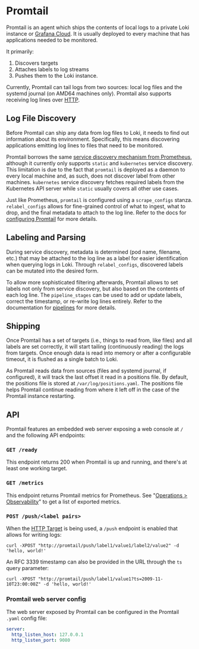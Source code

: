 # Promtail

Promtail is an agent which ships the contents of local logs to a private Loki
instance or [Grafana Cloud](https://grafana.com/oss/loki). It is usually
deployed to every machine that has applications needed to be monitored.

It primarily:

1. Discovers targets
2. Attaches labels to log streams
3. Pushes them to the Loki instance.

Currently, Promtail can tail logs from two sources: local log files and the
systemd journal (on AMD64 machines only). Promtail also supports receiving
log lines over [HTTP](./scraping.md#http-target).

## Log File Discovery

Before Promtail can ship any data from log files to Loki, it needs to find out
information about its environment. Specifically, this means discovering
applications emitting log lines to files that need to be monitored.

Promtail borrows the same
[service discovery mechanism from Prometheus](https://prometheus.io/docs/prometheus/latest/configuration/configuration/#scrape_config),
although it currently only supports `static` and `kubernetes` service
discovery. This limitation is due to the fact that `promtail` is deployed as a
daemon to every local machine and, as such, does not discover label from other
machines. `kubernetes` service discovery fetches required labels from the
Kubernetes API server while `static` usually covers all other use cases.

Just like Prometheus, `promtail` is configured using a `scrape_configs` stanza.
`relabel_configs` allows for fine-grained control of what to ingest, what to
drop, and the final metadata to attach to the log line. Refer to the docs for
[configuring Promtail](configuration.md) for more details.

## Labeling and Parsing

During service discovery, metadata is determined (pod name, filename, etc.) that
may be attached to the log line as a label for easier identification when
querying logs in Loki. Through `relabel_configs`, discovered labels can be
mutated into the desired form.

To allow more sophisticated filtering afterwards, Promtail allows to set labels
not only from service discovery, but also based on the contents of each log
line. The `pipeline_stages` can be used to add or update labels, correct the
timestamp, or re-write log lines entirely. Refer to the documentation for
[pipelines](pipelines.md) for more details.

## Shipping

Once Promtail has a set of targets (i.e., things to read from, like files) and
all labels are set correctly, it will start tailing (continuously reading) the
logs from targets. Once enough data is read into memory or after a configurable
timeout, it is flushed as a single batch to Loki.

As Promtail reads data from sources (files and systemd journal, if configured),
it will track the last offset it read in a positions file. By default, the
positions file is stored at `/var/log/positions.yaml`. The positions file helps
Promtail continue reading from where it left off in the case of the Promtail
instance restarting.

## API

Promtail features an embedded web server exposing a web console at `/` and the following API endpoints:

### `GET /ready`

This endpoint returns 200 when Promtail is up and running, and there's at least one working target.

### `GET /metrics`

This endpoint returns Promtail metrics for Prometheus. See
"[Operations > Observability](../../operations/observability.md)" to get a list
of exported metrics.

### `POST /push/<label pairs>`

When the [HTTP Target](./scraping.md#http-target) is being used, a `/push`
endpoint is enabled that allows for writing logs:

```
curl -XPOST "http://promtail/push/label1/value1/label2/value2" -d 'hello, world!'
```

An RFC 3339 timestamp can also be provided in the URL through the `ts` query
parameter:

```
curl -XPOST "http://promtail/push/label1/value1?ts=2009-11-10T23:00:00Z" -d 'hello, world!'
```

### Promtail web server config

The web server exposed by Promtail can be configured in the Promtail `.yaml` config file:

```yaml
server:
  http_listen_host: 127.0.0.1
  http_listen_port: 9080
```
